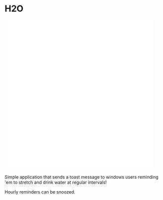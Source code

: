 # H2O
![H2O](https://github.com/impeccable-tester/H2O/blob/master/H2O/Assets/4.gif)

Simple application that sends a toast message to windows users reminding 'em to stretch and drink water at regular intervals!

Hourly reminders can be snoozed.
